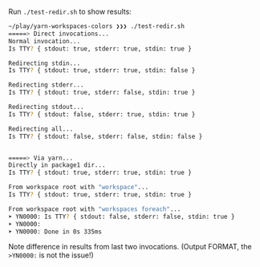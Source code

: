Run `./test-redir.sh` to show results:

```sh
~/play/yarn-workspaces-colors ❯❯❯ ./test-redir.sh
=====> Direct invocations...
Normal invocation...
Is TTY? { stdout: true, stderr: true, stdin: true }

Redirecting stdin...
Is TTY? { stdout: true, stderr: true, stdin: false }

Redirecting stderr...
Is TTY? { stdout: true, stderr: false, stdin: true }

Redirecting stdout...
Is TTY? { stdout: false, stderr: true, stdin: true }

Redirecting all...
Is TTY? { stdout: false, stderr: false, stdin: false }


=====> Via yarn...
Directly in package1 dir...
Is TTY? { stdout: true, stderr: true, stdin: true }

From workspace root with "workspace"...
Is TTY? { stdout: true, stderr: true, stdin: true }

From workspace root with "workspaces foreach"...
➤ YN0000: Is TTY? { stdout: false, stderr: false, stdin: true }
➤ YN0000:
➤ YN0000: Done in 0s 335ms
```

Note difference in results from last two invocations.  (Output FORMAT, the `>YN0000:` is not the issue!)
